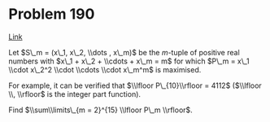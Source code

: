 # Problem 190

[Link](https://projecteuler.net/problem=190)

Let $S\_m = (x\_1, x\_2, \\dots , x\_m)$ be the $m$-tuple of positive real numbers with $x\_1 + x\_2 + \\cdots + x\_m = m$ for which $P\_m = x\_1 \\cdot x\_2^2 \\cdot \\cdots \\cdot x\_m^m$ is maximised.

For example, it can be verified that $\\lfloor P\_{10}\\rfloor = 4112$ ($\\lfloor \\, \\rfloor$ is the integer part function).

Find $\\sum\\limits\_{m = 2}^{15} \\lfloor P\_m \\rfloor$.